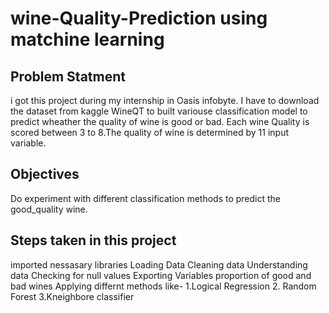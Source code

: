 # wine-Quality-Prediction using matchine learning
## Problem Statment

i got this project during my internship in Oasis infobyte. I have to download the dataset from kaggle WineQT to built variouse classification model to predict wheather the quality of wine is good or bad.
Each wine Quality is scored between 3 to 8.The quality of wine is determined by 11 input variable.

## Objectives
Do experiment with different classification methods to predict the good_quality wine.

## Steps taken in this project
imported nessasary libraries
Loading Data
Cleaning data
Understanding data
Checking for null values
Exporting Variables
proportion of good and bad wines
Applying differnt methods like-
1.Logical Regression
2. Random Forest 
3.Kneighbore classifier

